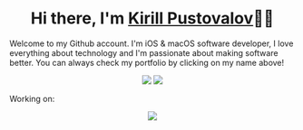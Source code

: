 <h1 align="center">Hi there, I'm <a href="https://ireldev.github.io">Kirill Pustovalov</a>🙋🏻</h1>
<p>Welcome to my Github account. I'm iOS & macOS software developer, I love everything about technology and I'm passionate about making software better. You can always check my portfolio by clicking on my name above!</p>

<p align="center"> 
  <img src="https://github-readme-stats.vercel.app/api?username=ireldev&include_all_commits=true&show_icons=true&hide=contribs&theme=dracula">
  <img src="https://github-readme-stats.vercel.app/api/top-langs/?username=ireldev&layout=compact&theme=dracula">
</p>

Working on:
</p>
<p align="center">
<a href="https://github.com/IrelDev/Tests">
<img src="https://github-readme-stats.vercel.app/api/pin/?username=ireldev&repo=Tests">
</a>
</p>
